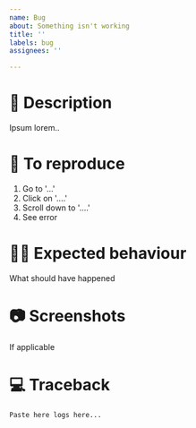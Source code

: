 ```yaml
---
name: Bug
about: Something isn't working
title: ''
labels: bug
assignees: ''

---
```


# 🐛 Description

Ipsum lorem..

# 🔢 To reproduce

1. Go to '...'
2. Click on '....'
3. Scroll down to '....'
4. See error

# ✌🏽 Expected behaviour

What should have happened

# 📷 Screenshots

If applicable

# 💻 Traceback

```
Paste here logs here...
```

